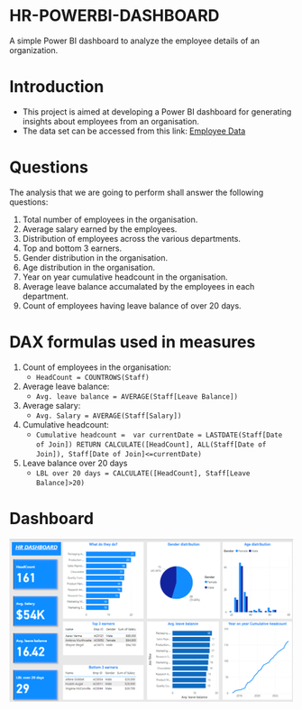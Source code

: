 # HR-POWERBI-DASHBOARD
A simple Power BI dashboard to analyze the employee details of an organization.
# Introduction
* This project is aimed at developing a Power BI dashboard for generating insights about employees from an organisation.
* The data set can be accessed from this link: [Employee Data](https://view.officeapps.live.com/op/view.aspx?src=https%3A%2F%2Fraw.githubusercontent.com%2FGunjanUchil%2FHR-POWERBI-DASHBOARD%2Fmain%2Fhr-data.xlsx&wdOrigin=BROWSELINK)
# Questions
The analysis that we are going to perform shall answer the following questions:
1. Total number of employees in the organisation.
2. Average salary earned by the employees.
3. Distribution of employees across the various departments.
4. Top and bottom 3 earners.
5. Gender distribution in the organisation.
6. Age distribution in the organisation.
7. Year on year cumulative headcount in the organisation.
8. Average leave balance accumalated by the employees in each department.
9. Count of employees having leave balance of over 20 days.
# DAX formulas used in measures
1. Count of employees in the organisation:
   * `HeadCount = COUNTROWS(Staff)`
2. Average leave balance:
   * `Avg. leave balance = AVERAGE(Staff[Leave Balance])`
3. Average salary:
   * `Avg. Salary = AVERAGE(Staff[Salary])`
4. Cumulative headcount:
   * `Cumulative headcount = 
       var currentDate = LASTDATE(Staff[Date of Join])
RETURN
       CALCULATE([HeadCount], ALL(Staff[Date of Join]), Staff[Date of Join]<=currentDate)`
5. Leave balance over 20 days
   * `LBL over 20 days = CALCULATE([HeadCount], Staff[Leave Balance]>20)`
  
# Dashboard
![Dashboard image](https://github.com/GunjanUchil/HR-POWERBI-DASHBOARD/blob/main/HR%20dashboard.png)

